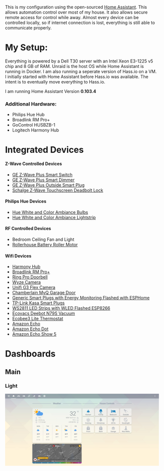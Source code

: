 
This is my configuration using the open-sourced [Home Assistant](https://home-assistant.io/). This allows automation control over most of my house. It also allows secure remote access for control while away. Almost every device can be controlled locally, so if internet connection is lost, everything is still able to communicate properly.


# My Setup:

Everything is powered by a Dell T30 server with an Intel Xeon E3-1225 v5 chip and 8 GB of RAM. Unraid is the host OS while Home Assistant is running in Docker. I am also running a seperate version of Hass.io on a VM. I initially started with Home Assistant before Hass.io was available. The intent is to eventually move everything to Hass.io.

I am running Home Assistant Version __0.103.4__

### Additional Hardware:
* Philips Hue Hub
* Broadlink RM Pro+
* GoControl HUSBZB-1
* Logitech Harmony Hub

# Integrated Devices

#### Z-Wave Controlled Devices
* [GE Z-Wave Plus Smart Switch](https://www.amazon.com/GE-Repeater-Extender-SmartThings-14291/dp/B01M1AHC3R/)
* [GE Z-Wave Plus Smart Dimmer](https://www.amazon.com/GE-Enbrighten-Repeater-SmartThings-14294/dp/B01MUCZA1C/)
* [GE Z-Wave Plus Outside Smart Plug](https://www.amazon.com/GE-Weather-Resistant-Required-Works-SmartThings-14284/dp/B06W9NWFM3/)
* [Schalge Z-Wave Touchscreen Deadbolt Lock](https://www.amazon.com/Schlage-FE469NX-ACC-716-CAM/dp/B00D1M5YTG/)

#### Philips Hue Devices
* [Hue White and Color Ambiance Bulbs](https://www.amazon.com/Philips-464487-Equivalent-Compatible-Assistant/dp/B01M9AU8MB/)
* [Hue White and Color Ambiance Lightstrip](https://www.amazon.com/Philips-Ambiance-LightStrip-Compatible-Assistant/dp/B0167H33DU/)

#### RF Controlled Devices
* Bedroom Ceiling Fan and Light
* [Rollerhouse Battery Roller Motor](https://www.amazon.com/Internal-Re-Chargeable-Automatic-Motorized-Compatible/dp/B07RWTYDXG/)

#### Wifi Devices
* [Harmony Hub](https://www.amazon.com/dp/B00BQ5RYI4/)
* [Broadlink RM Pro+](https://www.amazon.com/BroadLink-Automation-Universal-Compatible-Smartphones/dp/B0742CXGHY/)
* [Ring Pro Doorbell](https://www.amazon.com/Ring-Doorbell-Activated-Installation-existing/dp/B01DM6BDA4/)
* [Wyze Camera](https://www.amazon.com/dp/B076H3SRXG/)
* [Unifi G3 Flex Camera](https://www.amazon.com/Ubiquiti-Indoor-Outdoor-Camera-UVC-G3-FLEX/dp/B07D6MHK7S/)
* [Chamberlain MyQ Garage Door](https://www.amazon.com/Smart-Garage-Opener-Chamberlain-MYQ-G0301/dp/B075H7Z5L8/)
* [Generic Smart Plugs with Energy Monitoring Flashed with ESPHome](https://www.amazon.com/gp/product/B07LGSBFNJ/)
* [TP-Link Kasa Smart Plugs](https://www.amazon.com/dp/B01K1JVZOE/)
* [WS2811 LED Strips with WLED Flashed ESP8266](https://www.amazon.com/gp/product/B01CNL6LBK/)
* [Ecovacs Deebot N79S Vacuum](https://www.amazon.com/gp/product/B077HW9XM7/)
* [Ecobee3 Lite Thermostat](https://www.amazon.com/ecobee3-lite-Smart-Thermostat-Black/dp/B06W56TBLN/)
* [Amazon Echo](https://www.amazon.com/gp/product/B0749WVS7J/)
* [Amazon Echo Dot](https://www.amazon.com/gp/product/B07PDHSLM6/)
* [Amazon Echo Show 5](https://www.amazon.com/gp/product/B07HZLHPKP/)

# Dashboards

## Main

### Light

![Main](/dashboard/Main.png)